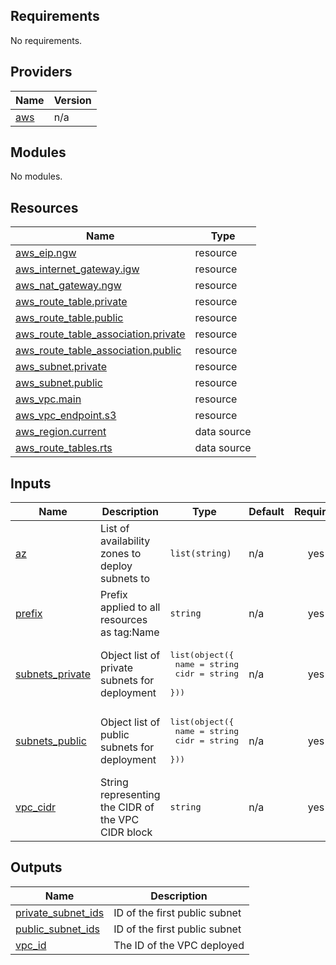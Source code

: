<!-- BEGIN_TF_DOCS -->
## Requirements

No requirements.

## Providers

| Name | Version |
|------|---------|
| <a name="provider_aws"></a> [aws](#provider\_aws) | n/a |

## Modules

No modules.

## Resources

| Name | Type |
|------|------|
| [aws_eip.ngw](https://registry.terraform.io/providers/hashicorp/aws/latest/docs/resources/eip) | resource |
| [aws_internet_gateway.igw](https://registry.terraform.io/providers/hashicorp/aws/latest/docs/resources/internet_gateway) | resource |
| [aws_nat_gateway.ngw](https://registry.terraform.io/providers/hashicorp/aws/latest/docs/resources/nat_gateway) | resource |
| [aws_route_table.private](https://registry.terraform.io/providers/hashicorp/aws/latest/docs/resources/route_table) | resource |
| [aws_route_table.public](https://registry.terraform.io/providers/hashicorp/aws/latest/docs/resources/route_table) | resource |
| [aws_route_table_association.private](https://registry.terraform.io/providers/hashicorp/aws/latest/docs/resources/route_table_association) | resource |
| [aws_route_table_association.public](https://registry.terraform.io/providers/hashicorp/aws/latest/docs/resources/route_table_association) | resource |
| [aws_subnet.private](https://registry.terraform.io/providers/hashicorp/aws/latest/docs/resources/subnet) | resource |
| [aws_subnet.public](https://registry.terraform.io/providers/hashicorp/aws/latest/docs/resources/subnet) | resource |
| [aws_vpc.main](https://registry.terraform.io/providers/hashicorp/aws/latest/docs/resources/vpc) | resource |
| [aws_vpc_endpoint.s3](https://registry.terraform.io/providers/hashicorp/aws/latest/docs/resources/vpc_endpoint) | resource |
| [aws_region.current](https://registry.terraform.io/providers/hashicorp/aws/latest/docs/data-sources/region) | data source |
| [aws_route_tables.rts](https://registry.terraform.io/providers/hashicorp/aws/latest/docs/data-sources/route_tables) | data source |

## Inputs

| Name | Description | Type | Default | Required |
|------|-------------|------|---------|:--------:|
| <a name="input_az"></a> [az](#input\_az) | List of availability zones to deploy subnets to | `list(string)` | n/a | yes |
| <a name="input_prefix"></a> [prefix](#input\_prefix) | Prefix applied to all resources as tag:Name | `string` | n/a | yes |
| <a name="input_subnets_private"></a> [subnets\_private](#input\_subnets\_private) | Object list of private subnets for deployment | <pre>list(object({<br>    name = string<br>    cidr = string<br>  }))</pre> | n/a | yes |
| <a name="input_subnets_public"></a> [subnets\_public](#input\_subnets\_public) | Object list of public subnets for deployment | <pre>list(object({<br>    name = string<br>    cidr = string<br>  }))</pre> | n/a | yes |
| <a name="input_vpc_cidr"></a> [vpc\_cidr](#input\_vpc\_cidr) | String representing the CIDR of the VPC CIDR block | `string` | n/a | yes |

## Outputs

| Name | Description |
|------|-------------|
| <a name="output_private_subnet_ids"></a> [private\_subnet\_ids](#output\_private\_subnet\_ids) | ID of the first public subnet |
| <a name="output_public_subnet_ids"></a> [public\_subnet\_ids](#output\_public\_subnet\_ids) | ID of the first public subnet |
| <a name="output_vpc_id"></a> [vpc\_id](#output\_vpc\_id) | The ID of the VPC deployed |
<!-- END_TF_DOCS -->